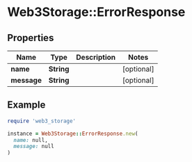 # Web3Storage::ErrorResponse

## Properties

| Name | Type | Description | Notes |
| ---- | ---- | ----------- | ----- |
| **name** | **String** |  | [optional] |
| **message** | **String** |  | [optional] |

## Example

```ruby
require 'web3_storage'

instance = Web3Storage::ErrorResponse.new(
  name: null,
  message: null
)
```


